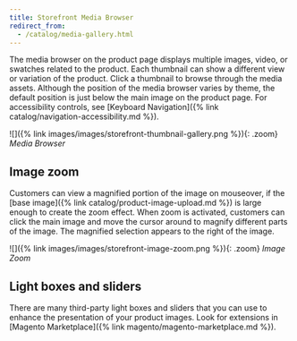 ```yaml
---
title: Storefront Media Browser
redirect_from:
  - /catalog/media-gallery.html
---
```


The media browser on the product page displays multiple images, video, or swatches related to the product. Each thumbnail can show a different view or variation of the product. Click a thumbnail to browse through the media assets. Although the position of the media browser varies by theme, the default position is just below the main image on the product page. For accessibility controls, see [Keyboard Navigation]({% link catalog/navigation-accessibility.md %}).

![]({% link images/images/storefront-thumbnail-gallery.png %}){: .zoom}
_Media Browser_

## Image zoom

Customers can view a magnified portion of the image on mouseover, if the [base image]({% link catalog/product-image-upload.md %}) is large enough to create the zoom effect. When zoom is activated, customers can click the main image and move the cursor around to magnify different parts of the image. The magnified selection appears to the right of the image.

![]({% link images/images/storefront-image-zoom.png %}){: .zoom}
_Image Zoom_

## Light boxes and sliders

There are many third-party light boxes and sliders that you can use to enhance the presentation of your product images. Look for extensions in [Magento Marketplace]({% link magento/magento-marketplace.md %}).

